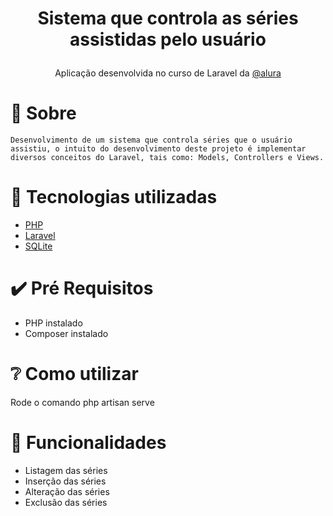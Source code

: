 <h1><p align="center">Sistema que controla as séries assistidas pelo usuário</p></h1>
 <p align="center">Aplicação desenvolvida no curso de Laravel da <a href="https://www.alura.com.br//">@alura</a> </p>

# 🎯 Sobre
    Desenvolvimento de um sistema que controla séries que o usuário assistiu, o intuito do desenvolvimento deste projeto é implementar diversos conceitos do Laravel, tais como: Models, Controllers e Views.
    
# 🚀 Tecnologias utilizadas 
- [PHP](https://www.php.net/)
- [Laravel](https://laravel.com/)
- [SQLite](https://www.sqlite.org/index.html) 

# ✔️ Pré Requisitos 
- PHP instalado
- Composer instalado

# ❔ Como utilizar 
  Rode o comando php artisan serve
  
# 🎇 Funcionalidades 
- Listagem das séries
- Inserção das séries
- Alteração das séries
- Exclusão das séries
